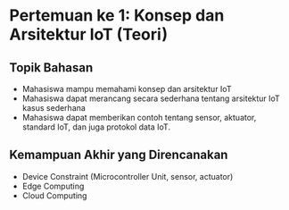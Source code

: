 # Pertemuan ke 1: Konsep dan Arsitektur IoT (Teori)

## Topik Bahasan
* Mahasiswa mampu memahami konsep dan arsitektur IoT
* Mahasiswa dapat merancang secara sederhana tentang arsitektur IoT kasus sederhana
* Mahasiswa dapat memberikan contoh tentang sensor, aktuator, standard IoT, dan juga protokol data IoT.

## Kemampuan Akhir yang Direncanakan
- Device Constraint (Microcontroller Unit, sensor, actuator)
- Edge  Computing
- Cloud Computing